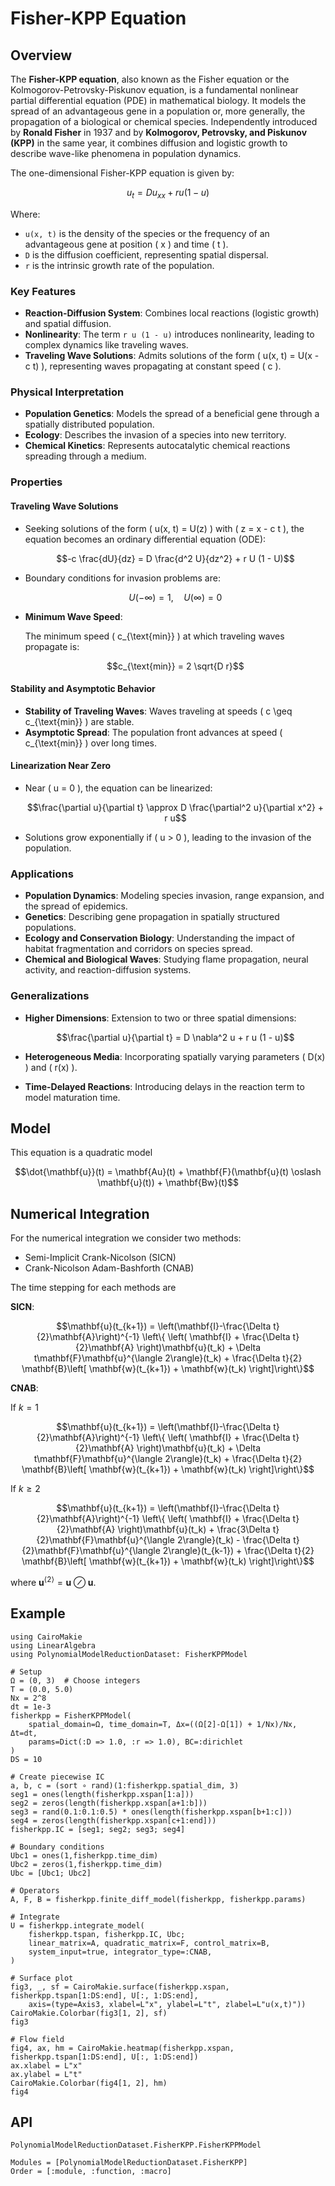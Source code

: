 # Fisher-KPP Equation

## Overview

The **Fisher-KPP equation**, also known as the Fisher equation or the Kolmogorov-Petrovsky-Piskunov equation, is a fundamental nonlinear partial differential equation (PDE) in mathematical biology. It models the spread of an advantageous gene in a population or, more generally, the propagation of a biological or chemical species. Independently introduced by **Ronald Fisher** in 1937 and by **Kolmogorov, Petrovsky, and Piskunov (KPP)** in the same year, it combines diffusion and logistic growth to describe wave-like phenomena in population dynamics.

The one-dimensional Fisher-KPP equation is given by:

```math
u_t = D u_{xx} + r u (1 - u)
```

Where:

- `` u(x, t) `` is the density of the species or the frequency of an advantageous gene at position \( x \) and time \( t \).
- `` D `` is the diffusion coefficient, representing spatial dispersal.
- `` r `` is the intrinsic growth rate of the population.

### Key Features

- **Reaction-Diffusion System**: Combines local reactions (logistic growth) and spatial diffusion.
- **Nonlinearity**: The term `` r u (1 - u) `` introduces nonlinearity, leading to complex dynamics like traveling waves.
- **Traveling Wave Solutions**: Admits solutions of the form \( u(x, t) = U(x - c t) \), representing waves propagating at constant speed \( c \).

### Physical Interpretation

- **Population Genetics**: Models the spread of a beneficial gene through a spatially distributed population.
- **Ecology**: Describes the invasion of a species into new territory.
- **Chemical Kinetics**: Represents autocatalytic chemical reactions spreading through a medium.

### Properties

#### Traveling Wave Solutions

- Seeking solutions of the form \( u(x, t) = U(z) \) with \( z = x - c t \), the equation becomes an ordinary differential equation (ODE):

  ```math
  -c \frac{dU}{dz} = D \frac{d^2 U}{dz^2} + r U (1 - U)
  ```

- Boundary conditions for invasion problems are:

  ```math
  U(-\infty) = 1, \quad U(\infty) = 0
  ```

- **Minimum Wave Speed**:

  The minimum speed \( c_{\text{min}} \) at which traveling waves propagate is:

  ```math
  c_{\text{min}} = 2 \sqrt{D r}
  ```

#### Stability and Asymptotic Behavior

- **Stability of Traveling Waves**: Waves traveling at speeds \( c \geq c_{\text{min}} \) are stable.
- **Asymptotic Spread**: The population front advances at speed \( c_{\text{min}} \) over long times.

#### Linearization Near Zero

- Near \( u = 0 \), the equation can be linearized:

  ```math
  \frac{\partial u}{\partial t} \approx D \frac{\partial^2 u}{\partial x^2} + r u
  ```

- Solutions grow exponentially if \( u > 0 \), leading to the invasion of the population.

### Applications

- **Population Dynamics**: Modeling species invasion, range expansion, and the spread of epidemics.
- **Genetics**: Describing gene propagation in spatially structured populations.
- **Ecology and Conservation Biology**: Understanding the impact of habitat fragmentation and corridors on species spread.
- **Chemical and Biological Waves**: Studying flame propagation, neural activity, and reaction-diffusion systems.

### Generalizations

- **Higher Dimensions**: Extension to two or three spatial dimensions:

  ```math
  \frac{\partial u}{\partial t} = D \nabla^2 u + r u (1 - u)
  ```

- **Heterogeneous Media**: Incorporating spatially varying parameters \( D(x) \) and \( r(x) \).
- **Time-Delayed Reactions**: Introducing delays in the reaction term to model maturation time.

## Model

This equation is a quadratic model

```math
\dot{\mathbf{u}}(t) = \mathbf{Au}(t) + \mathbf{F}(\mathbf{u}(t) \oslash \mathbf{u}(t)) + \mathbf{Bw}(t)
```

## Numerical Integration

For the numerical integration we consider two methods:
- Semi-Implicit Crank-Nicolson (SICN)
- Crank-Nicolson Adam-Bashforth (CNAB)

The time stepping for each methods are 

__SICN__:

```math
\mathbf{u}(t_{k+1}) = \left(\mathbf{I}-\frac{\Delta t}{2}\mathbf{A}\right)^{-1} \left\{ \left( \mathbf{I} + \frac{\Delta t}{2}\mathbf{A} \right)\mathbf{u}(t_k) + \Delta t\mathbf{F}\mathbf{u}^{\langle 2\rangle}(t_k) + \frac{\Delta t}{2} \mathbf{B}\left[ \mathbf{w}(t_{k+1}) + \mathbf{w}(t_k) \right]\right\}
```

__CNAB__:

If $k=1$

```math
\mathbf{u}(t_{k+1}) = \left(\mathbf{I}-\frac{\Delta t}{2}\mathbf{A}\right)^{-1} \left\{ \left( \mathbf{I} + \frac{\Delta t}{2}\mathbf{A} \right)\mathbf{u}(t_k) + \Delta t\mathbf{F}\mathbf{u}^{\langle 2\rangle}(t_k) + \frac{\Delta t}{2} \mathbf{B}\left[ \mathbf{w}(t_{k+1}) + \mathbf{w}(t_k) \right]\right\}
```

If $k\geq 2$

```math
\mathbf{u}(t_{k+1}) = \left(\mathbf{I}-\frac{\Delta t}{2}\mathbf{A}\right)^{-1} \left\{ \left( \mathbf{I} + \frac{\Delta t}{2}\mathbf{A} \right)\mathbf{u}(t_k) + \frac{3\Delta t}{2}\mathbf{F}\mathbf{u}^{\langle 2\rangle}(t_k) - \frac{\Delta t}{2}\mathbf{F}\mathbf{u}^{\langle 2\rangle}(t_{k-1}) + \frac{\Delta t}{2} \mathbf{B}\left[ \mathbf{w}(t_{k+1}) + \mathbf{w}(t_k) \right]\right\}
```

where $\mathbf{u}^{\langle 2 \rangle}=\mathbf{u} \oslash \mathbf{u}$.

## Example

```@example FisherKPP
using CairoMakie
using LinearAlgebra
using PolynomialModelReductionDataset: FisherKPPModel

# Setup
Ω = (0, 3)  # Choose integers
T = (0.0, 5.0)
Nx = 2^8
dt = 1e-3
fisherkpp = FisherKPPModel(
    spatial_domain=Ω, time_domain=T, Δx=((Ω[2]-Ω[1]) + 1/Nx)/Nx, Δt=dt, 
    params=Dict(:D => 1.0, :r => 1.0), BC=:dirichlet
)
DS = 10

# Create piecewise IC
a, b, c = (sort ∘ rand)(1:fisherkpp.spatial_dim, 3)
seg1 = ones(length(fisherkpp.xspan[1:a]))
seg2 = zeros(length(fisherkpp.xspan[a+1:b]))
seg3 = rand(0.1:0.1:0.5) * ones(length(fisherkpp.xspan[b+1:c]))
seg4 = zeros(length(fisherkpp.xspan[c+1:end]))
fisherkpp.IC = [seg1; seg2; seg3; seg4]

# Boundary conditions
Ubc1 = ones(1,fisherkpp.time_dim)
Ubc2 = zeros(1,fisherkpp.time_dim)
Ubc = [Ubc1; Ubc2]

# Operators
A, F, B = fisherkpp.finite_diff_model(fisherkpp, fisherkpp.params)

# Integrate
U = fisherkpp.integrate_model(
    fisherkpp.tspan, fisherkpp.IC, Ubc; 
    linear_matrix=A, quadratic_matrix=F, control_matrix=B,
    system_input=true, integrator_type=:CNAB,
)

# Surface plot
fig3, _, sf = CairoMakie.surface(fisherkpp.xspan, fisherkpp.tspan[1:DS:end], U[:, 1:DS:end], 
    axis=(type=Axis3, xlabel=L"x", ylabel=L"t", zlabel=L"u(x,t)"))
CairoMakie.Colorbar(fig3[1, 2], sf)
fig3
```

```@example FisherKPP
# Flow field
fig4, ax, hm = CairoMakie.heatmap(fisherkpp.xspan, fisherkpp.tspan[1:DS:end], U[:, 1:DS:end])
ax.xlabel = L"x"
ax.ylabel = L"t"
CairoMakie.Colorbar(fig4[1, 2], hm)
fig4
```

## API

```@docs
PolynomialModelReductionDataset.FisherKPP.FisherKPPModel
```

```@autodocs
Modules = [PolynomialModelReductionDataset.FisherKPP]
Order = [:module, :function, :macro]
```